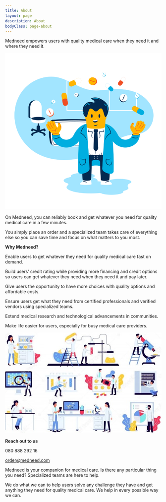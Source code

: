 ```yaml
---
title: About
layout: page
description: About
bodyClass: page-about
---
```


Medneed empowers users with quality medical care when they need it and where they need it.

![Support patient](/images/illustrations/doc-pharm.png)

On Medneed, you can reliably book and get whatever you need for quality medical care in a few minutes.

You simply place an order and a specialized team takes care of everything else so you can save time and focus on what matters to you most.


**Why Medneed?**

Enable users to get whatever they need for quality medical care fast on demand.

Build users’ credit rating while providing more financing and credit options so users can get whatever they need when they need it and pay later.

Give users the opportunity to have more choices with quality options and affordable costs.

Ensure users get what they need from certified professionals and verified vendors using specialized teams.

Extend medical research and technological advancements in communities.

Make life easier for users, especially for busy medical care providers.

![Medical Equipment](/images/illustrations/med-equipment.jpg)

**Reach out to us**

080 888 292 16

order@medneed.com

Medneed is your companion for medical care. Is there any particular thing you need? 
Specialized teams are here to help.

We do what we can to help users solve any challenge they have and get anything they need for quality medical care. 
We help in every possible way we can.


